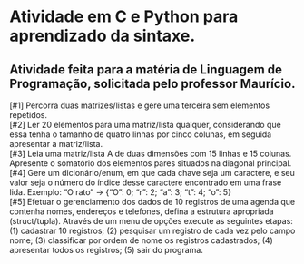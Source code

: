 # Atividade em C e Python para aprendizado da sintaxe.

## Atividade feita para a matéria de Linguagem de Programação, solicitada pelo professor Maurício.

[#1] Percorra duas matrizes/listas e gere uma terceira sem elementos repetidos. <br>
[#2] Ler 20 elementos para uma matriz/lista qualquer, considerando que essa tenha o tamanho de quatro linhas por cinco colunas, em seguida apresentar a matriz/lista. <br>
[#3] Leia uma matriz/lista A de duas dimensões com 15 linhas e 15 colunas. Apresente o somatório dos elementos pares situados na diagonal principal. <br>
[#4] Gere um dicionário/enum, em que cada chave seja um caractere, e seu valor seja o número do índice desse caractere encontrado em uma frase lida. Exemplo: “O rato” → {“O”: 0; “r”: 2; “a”: 3; “t”: 4; “o”: 5} <br>
[#5] Efetuar o gerenciamento dos dados de 10 registros de uma agenda que contenha nomes, endereços e telefones, defina a estrutura apropriada (struct/tupla). Através de um menu de opções execute as seguintes etapas: (1) cadastrar 10 registros; (2) pesquisar um registro de cada vez pelo campo nome; (3) classificar por ordem de nome os registros cadastrados; (4) apresentar todos os registros; (5) sair do programa. <br>